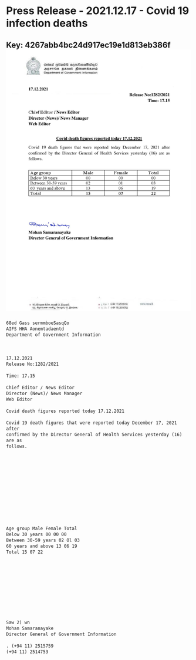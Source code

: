 # Press Release - 2021.12.17 - Covid 19 infection deaths 
Key: 4267abb4bc24d917ec19e1d813eb386f 
![img](img/4267abb4bc24d917ec19e1d813eb386f.jpg)
---
```
68ed Gass sermmboeSasqQo
AIFS HHA Aonemtadaentd
Department of Government Information

 

17.12.2021
Release No:1282/2021

Time: 17.15

Chief Editor / News Editor
Director (News)/ News Manager
Web Editor

Covid death figures reported today 17.12.2021

Covid 19 death figures that were reported today December 17, 2021 after
confirmed by the Director General of Health Services yesterday (16) are as
follows.

 

 

 

 

 

 

Age group Male Female Total
Below 30 years 00 00 00
Between 30-59 years 02 Ol 03
60 years and above 13 06 19
Total 15 07 22

 

 

 

 

 

Saw 2) wn
Mohan Samaranayake
Director General of Government Information

. (+94 11) 2515759
(+94 11) 2514753

 

```
